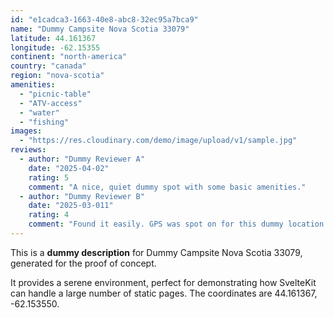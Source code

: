 ```yaml
---
id: "e1cadca3-1663-40e8-abc8-32ec95a7bca9"
name: "Dummy Campsite Nova Scotia 33079"
latitude: 44.161367
longitude: -62.15355
continent: "north-america"
country: "canada"
region: "nova-scotia"
amenities:
  - "picnic-table"
  - "ATV-access"
  - "water"
  - "fishing"
images:
  - "https://res.cloudinary.com/demo/image/upload/v1/sample.jpg"
reviews:
  - author: "Dummy Reviewer A"
    date: "2025-04-02"
    rating: 5
    comment: "A nice, quiet dummy spot with some basic amenities."
  - author: "Dummy Reviewer B"
    date: "2025-03-011"
    rating: 4
    comment: "Found it easily. GPS was spot on for this dummy location."
---
```


This is a **dummy description** for Dummy Campsite Nova Scotia 33079, generated for the proof of concept.

It provides a serene environment, perfect for demonstrating how SvelteKit can handle a large number of static pages. The coordinates are 44.161367, -62.153550.
